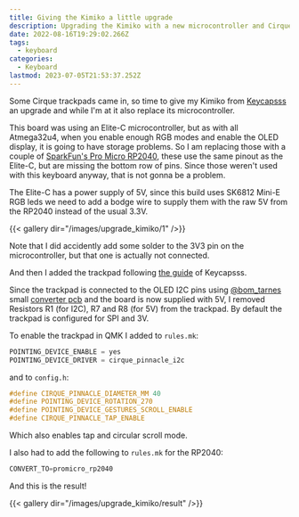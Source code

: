 ```yaml
---
title: Giving the Kimiko a little upgrade
description: Upgrading the Kimiko with a new microcontroller and Cirque trackpad
date: 2022-08-16T19:29:02.266Z
tags:
  - keyboard
categories:
  - Keyboard
lastmod: 2023-07-05T21:53:37.252Z
---
```


Some Cirque trackpads came in, so time to give my Kimiko from [Keycapsss](https://keycapsss.com) an upgrade and while I'm at it also replace its microcontroller.

This board was using an Elite-C microcontroller, but as with all Atmega32u4, when you enable enough RGB modes and enable the OLED display, it is going to have storage problems.
So I am replacing those with a couple of [SparkFun's Pro Micro RP2040](https://www.sparkfun.com/products/18288), these use the same pinout as the Elite-C, but are missing the bottom row of pins. Since those weren't used with this keyboard anyway, that is not gonna be a problem.

The Elite-C has a power supply of 5V, since this build uses SK6812 Mini-E RGB leds we need to add a bodge wire to supply them with the raw 5V from the RP2040 instead of the usual 3.3V.

{{< gallery dir="/images/upgrade_kimiko/1" />}}

Note that I did accidently add some solder to the 3V3 pin on the microcontroller, but that one is actually not connected.

And then I added the trackpad following [the guide](https://keycapsss.com/help/cirque-trackpad) of Keycapsss.

Since the trackpad is connected to the OLED I2C pins using [@bom_tarnes](https://twitter.com/bom_tarnes) small [converter pcb](https://github.com/keyboard-magpie/minimal-fpc-i2c-pcb) and the board is now supplied with 5V, I removed Resistors R1 (for I2C), R7 and R8 (for 5V) from the trackpad.
By default the trackpad is configured for SPI and 3V.

To enable the trackpad in QMK I added to `rules.mk`:
```c
POINTING_DEVICE_ENABLE = yes
POINTING_DEVICE_DRIVER = cirque_pinnacle_i2c
```
and to `config.h`:
```c
#define CIRQUE_PINNACLE_DIAMETER_MM 40
#define POINTING_DEVICE_ROTATION_270
#define POINTING_DEVICE_GESTURES_SCROLL_ENABLE
#define CIRQUE_PINNACLE_TAP_ENABLE
```
Which also enables tap and circular scroll mode.

I also had to add the following to `rules.mk` for the RP2040:
```c
CONVERT_TO=promicro_rp2040
```

And this is the result!

{{< gallery dir="/images/upgrade_kimiko/result" />}}